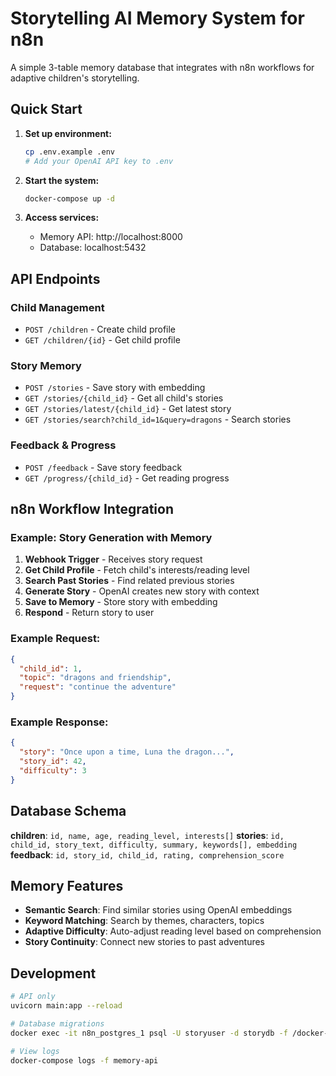 # Storytelling AI Memory System for n8n

A simple 3-table memory database that integrates with n8n workflows for adaptive children's storytelling.

## Quick Start

1. **Set up environment:**

   ```bash
   cp .env.example .env
   # Add your OpenAI API key to .env
   ```

2. **Start the system:**

   ```bash
   docker-compose up -d
   ```

3. **Access services:**
   - Memory API: http://localhost:8000
   - Database: localhost:5432

## API Endpoints

### Child Management

- `POST /children` - Create child profile
- `GET /children/{id}` - Get child profile

### Story Memory

- `POST /stories` - Save story with embedding
- `GET /stories/{child_id}` - Get all child's stories
- `GET /stories/latest/{child_id}` - Get latest story
- `GET /stories/search?child_id=1&query=dragons` - Search stories

### Feedback & Progress

- `POST /feedback` - Save story feedback
- `GET /progress/{child_id}` - Get reading progress

## n8n Workflow Integration

### Example: Story Generation with Memory

1. **Webhook Trigger** - Receives story request
2. **Get Child Profile** - Fetch child's interests/reading level
3. **Search Past Stories** - Find related previous stories
4. **Generate Story** - OpenAI creates new story with context
5. **Save to Memory** - Store story with embedding
6. **Respond** - Return story to user

### Example Request:

```json
{
  "child_id": 1,
  "topic": "dragons and friendship",
  "request": "continue the adventure"
}
```

### Example Response:

```json
{
  "story": "Once upon a time, Luna the dragon...",
  "story_id": 42,
  "difficulty": 3
}
```

## Database Schema

**children**: `id, name, age, reading_level, interests[]`
**stories**: `id, child_id, story_text, difficulty, summary, keywords[], embedding`
**feedback**: `id, story_id, child_id, rating, comprehension_score`

## Memory Features

- **Semantic Search**: Find similar stories using OpenAI embeddings
- **Keyword Matching**: Search by themes, characters, topics
- **Adaptive Difficulty**: Auto-adjust reading level based on comprehension
- **Story Continuity**: Connect new stories to past adventures

## Development

```bash
# API only
uvicorn main:app --reload

# Database migrations
docker exec -it n8n_postgres_1 psql -U storyuser -d storydb -f /docker-entrypoint-initdb.d/init.sql

# View logs
docker-compose logs -f memory-api
```

